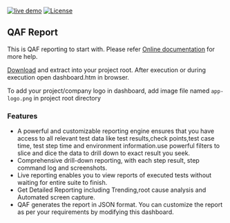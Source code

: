[![live demo](https://img.shields.io/static/v1?label=Dashboard&message=Live%20Demo&color=pista)](https://qmetry.github.io/qaf/latest/dashboard.htm)
[![License](https://img.shields.io/github/license/infostretch/qaf-report.svg)](http://www.opensource.org/licenses/mit-license.php)

## QAF Report 

This is QAF reporting to start with. Please refer [Online documentation](https://qmetry.github.io/qaf/latest/qaf_reporting.html) for more help.

[Download](https://github.com/infostretch/qaf-report/archive/master.zip) and extract into your project root. After execution or during execution open dashboard.htm in browser. 

To add your project/company logo in dashboard, add image file named `app-logo.png` in project root directory

### Features
 
<ul>
<li>A powerful and customizable reporting engine ensures that you have access to all relevant test data like test results,check points,test case time, test step time and environment information.use powerful filters to slice and dice the data to drill down to exact result you seek.</li>
<li>Comprehensive drill-down reporting, with each step result, step command log and screenshots.</li>
<li>Live reporting enables you to view reports of executed tests without waiting for entire suite to finish.</li>
<li>Get Detailed Reporting including Trending,root cause analysis and Automated screen capture.</li>
<li>QAF generates the report in JSON format. You can customize the report as per your requirements by modifying this dashboard.</li>
</ul>
